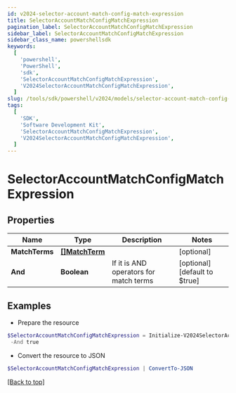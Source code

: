 ```yaml
---
id: v2024-selector-account-match-config-match-expression
title: SelectorAccountMatchConfigMatchExpression
pagination_label: SelectorAccountMatchConfigMatchExpression
sidebar_label: SelectorAccountMatchConfigMatchExpression
sidebar_class_name: powershellsdk
keywords:
  [
    'powershell',
    'PowerShell',
    'sdk',
    'SelectorAccountMatchConfigMatchExpression',
    'V2024SelectorAccountMatchConfigMatchExpression',
  ]
slug: /tools/sdk/powershell/v2024/models/selector-account-match-config-match-expression
tags:
  [
    'SDK',
    'Software Development Kit',
    'SelectorAccountMatchConfigMatchExpression',
    'V2024SelectorAccountMatchConfigMatchExpression',
  ]
---
```


# SelectorAccountMatchConfigMatchExpression

## Properties

| Name | Type | Description | Notes |
| --- | --- | --- | --- |
| **MatchTerms** | [**[]MatchTerm**](match-term) |  | [optional] |
| **And** | **Boolean** | If it is AND operators for match terms | [optional] [default to $true] |

## Examples

- Prepare the resource

```powershell
$SelectorAccountMatchConfigMatchExpression = Initialize-V2024SelectorAccountMatchConfigMatchExpression  -MatchTerms [{name=, value=, op=null, container=true, and=false, children=[{name=businessCategory, value=Service, op=eq, container=false, and=false, children=null}]}] `
 -And true
```

- Convert the resource to JSON

```powershell
$SelectorAccountMatchConfigMatchExpression | ConvertTo-JSON
```

[[Back to top]](#)
